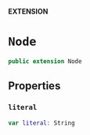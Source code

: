**EXTENSION**

# `Node`
```swift
public extension Node
```

## Properties
### `literal`

```swift
var literal: String
```
